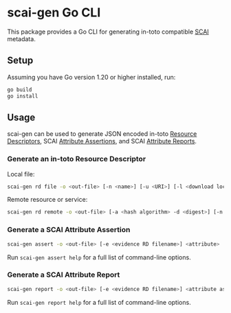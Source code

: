 # scai-gen Go CLI

This package provides a Go CLI for generating in-toto compatible [SCAI] metadata.

## Setup

Assuming you have Go version 1.20 or higher installed, run:

```bash
go build
go install
```

## Usage

scai-gen can be used to generate JSON encoded in-toto [Resource Descriptors],
SCAI [Attribute Assertions], and SCAI [Attribute Reports].


### Generate an in-toto Resource Descriptor

Local file:

```bash
scai-gen rd file -o <out-file> [-n <name>] [-u <URI>] [-l <download location>] [-t <media type>] <filename> 
```

Remote resource or service:

```bash
scai-gen rd remote -o <out-file> [-a <hash algorithm> -d <digest>] [-n <name>] <resource URI> 
```

### Generate a SCAI Attribute Assertion

```bash
scai-gen assert -o <out-file> [-e <evidence RD filename>] <attribute> 
```

Run `scai-gen assert help` for a full list of command-line options.

### Generate a SCAI Attribute Report

```bash
scai-gen report -o <out-file> [-e <evidence RD filename>] <attribute assertion file1> [<attribute assertion file2> ...]
```

Run `scai-gen report help` for a full list of command-line options.

[Attribute Assertions]: https://github.com/in-toto/attestation/blob/main/protos/in_toto_attestation/predicates/scai/v0/scai.proto#L16
[Attribute Reports]: https://github.com/in-toto/attestation/blob/main/protos/in_toto_attestation/predicates/scai/v0/scai.proto#L28
[Resource Descriptors]: https://github.com/in-toto/attestation/blob/main/spec/v1/resource_descriptor.md
[SCAI]: https://github.com/in-toto/attestation/blob/main/spec/predicates/scai.md
